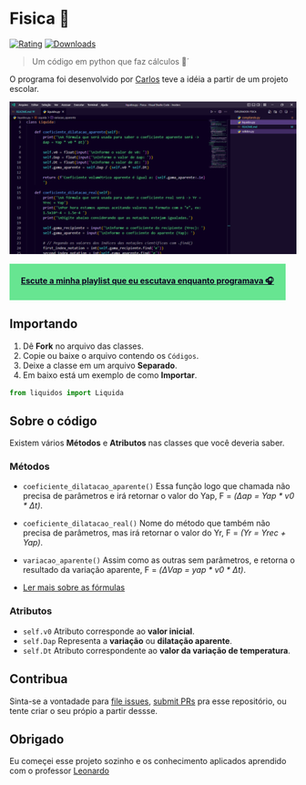 # Fisica 🌠

[![Rating](https://vsmarketplacebadge.apphb.com/rating-star/dbanksdesign.nu-disco.svg?style=for-the-badge&colorA=4B1E97&colorB=280E54)](https://github.com/SmokeDevL/Fisica)
[![Downloads](https://vsmarketplacebadge.apphb.com/downloads-short/dbanksdesign.nu-disco.svg?style=for-the-badge&colorA=0CABA6&colorB=00837F)](https://github.com/SmokeDevL/Fisica)

> Um código em python que faz cálculos 🧮´

O programa foi desenvolvido por [Carlos](https://github.com/SmokeDevL) teve a idéia a partir de um projeto escolar.

![Javascript screenshot of Nu Disco Dark](images/js.png)

<a href="https://open.spotify.com/playlist/4f7Dblb3Wxhg7bOl5HAPua?si=45f83ff4ee724fb8" style="display:inline-block; background:#67E591; color:#0C001F; padding:20px; font-weight:bold;">
Escute a minha playlist que eu escutava enquanto programava 🎧
</a>

## Importando

1. Dê **Fork** no arquivo das classes.
1. Copie ou baixe o arquivo contendo os `Códigos`.
1. Deixe a classe em um arquivo **Separado**.
1. Em baixo está um exemplo de como **Importar**.
```python
from liquidos import Liquida
```

## Sobre o código

Existem vários **Métodos** e **Atributos** nas classes que você deveria saber.

### Métodos

* `coeficiente_dilatacao_aparente()` Essa função logo que chamada não precisa de parâmetros e irá retornar o valor do Yap, F = *(Δap = Yap * v0 * Δt)*.
* `coeficiente_dilatacao_real()` Nome do método que também não precisa de parâmetros, mas irá retornar o valor do Yr, F = *(Yr = Yrec + Yap)*.
* `variacao_aparente()` Assim como as outras sem parâmetros, e retorna o resultado da variação aparente, F = *(ΔVap = yap * v0 * Δt)*.

* [Ler mais sobre as fórmulas](https://www.infoescola.com/termodinamica/dilatacao-dos-liquidos/)

### Atributos

* `self.v0` Atributo corresponde ao **valor inicial**.
* `self.Dap` Representa a **variação** ou **dilatação aparente**.
* `self.Dt` Atributo correspondente ao **valor da variação de temperatura**.

## Contribua

Sinta-se a vontadade para [file issues](https://github.com/SmokeDevL/Fisica/issues), [submit PRs](https://github.com/SmokeDevL/Fisica/pulls) pra esse repositório, ou tente criar o seu própio a partir dessse.

## Obrigado

Eu começei esse projeto sozinho e os conhecimento aplicados aprendido com o professor [Leonardo](https://classroom.google.com/u/1/c/NTA2ODYyNDMxNjA5)